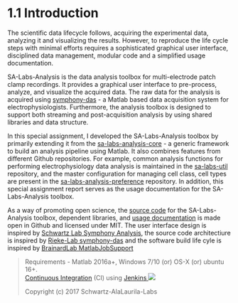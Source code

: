 # 1.1 Introduction

The scientific data lifecycle follows, acquiring the experimental data, analyzing it and visualizing the results. However,  to reproduce the life cycle steps with minimal efforts requires a sophisticated graphical user interface, disciplined data management, modular code and a simplified usage documentation.

SA-Labs-Analysis is the data analysis toolbox for multi-electrode patch clamp recordings. It provides a graphical user interface to pre-process, analyze, and visualize the acquired data. The raw data for the analysis is acquired using [symphony-das](http://symphony-das.github.io/) - a Matlab based data acquisition system for electrophysiologists. Furthermore, the analysis toolbox is designed to support both streaming and post-acquisition analysis by using shared libraries and data structure.

In this special assignment, I developed the SA-Labs-Analysis toolbox by primarily extending it from the [sa-labs-analysis-core](https://github.com/Schwartz-AlaLaurila-Labs/sa-labs-analysis-core) - a generic framework to build an analysis pipeline using Matlab. It also combines features from different Github repositories. For example, common analysis functions for performing electrophysiology data analysis is maintained in the [sa-labs-util](https://github.com/Schwartz-AlaLaurila-Labs/sa-labs-util.git) repository, and the master configuration for managing cell class, cell types are present in the [sa-labs-analysis-preference](https://github.com/Schwartz-AlaLaurila-Labs/sa-labs-analysis-preference.git) repository. In addition, this special assignment report serves as the usage documentation for the SA-Labs-Analysis toolbox.

As a way of promoting open science, the [source code](https://github.com/Schwartz-AlaLaurila-Labs/sa-labs-analysis) for the SA-Labs-Analysis toolbox, dependent libraries, and [usage documentation](https://github.com/Schwartz-AlaLaurila-Labs/sa-labs-analysis-docs) is made open in Github and licensed under MIT. The user interface design is inspired by [Schwartz Lab Symphony Analysis](https://github.com/SchwartzNU/SymphonyAnalysis), the source code architectiure is inspired by [Rieke-Lab symphony-das](https://cafarm.gitbooks.io/symphony/content/Architecture.html) and the software build life cyle is inspired by [BrainardLab MatlabJobSupport](https://github.com/BrainardLab/MatlabJobSupport)

> Requirements - Matlab 2016a+, Windows 7/10 \(or\) OS-X \(or\) ubuntu 16+.  
>  [Continuous Integration](https://www.thoughtworks.com/continuous-integration) \(CI\) using [Jenkins ![](https://build.nbe.aalto.fi/buildStatus/icon?job=validateSALabsAnalysisCore)](https://build.nbe.aalto.fi/job/validateSALabsAnalysisCore/)
>
> Copyright \(c\) 2017 Schwartz-AlaLaurila-Labs



